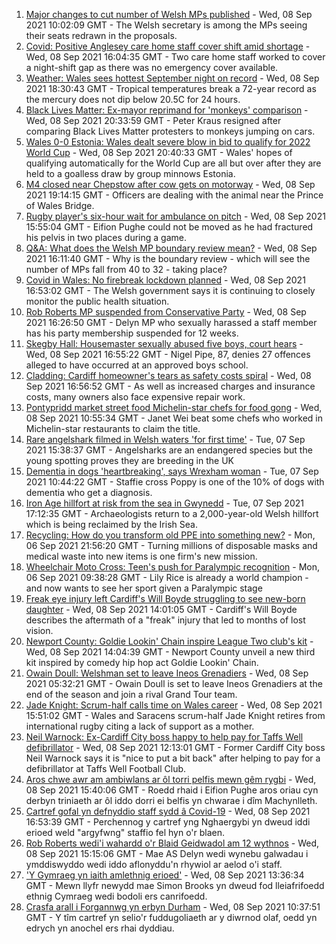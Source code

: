 1. [Major changes to cut number of Welsh MPs published](https://www.bbc.co.uk/news/uk-wales-politics-58476636?at_medium=RSS&at_campaign=KARANGA) - Wed, 08 Sep 2021 10:02:09 GMT - The Welsh secretary is among the MPs seeing their seats redrawn in the proposals.
2. [Covid: Positive Anglesey care home staff cover shift amid shortage](https://www.bbc.co.uk/news/uk-wales-58487173?at_medium=RSS&at_campaign=KARANGA) - Wed, 08 Sep 2021 16:04:35 GMT - Two care home staff worked to cover a night-shift gap as there was no emergency cover available.
3. [Weather: Wales sees hottest September night on record](https://www.bbc.co.uk/news/uk-wales-58494512?at_medium=RSS&at_campaign=KARANGA) - Wed, 08 Sep 2021 18:30:43 GMT - Tropical temperatures break a 72-year record as the mercury does not dip below 20.5C for 24 hours.
4. [Black Lives Matter: Ex-mayor reprimand for 'monkeys' comparison](https://www.bbc.co.uk/news/uk-wales-58495377?at_medium=RSS&at_campaign=KARANGA) - Wed, 08 Sep 2021 20:33:59 GMT - Peter Kraus resigned after comparing Black Lives Matter protesters to monkeys jumping on cars.
5. [Wales 0-0 Estonia: Wales dealt severe blow in bid to qualify for 2022 World Cup](https://www.bbc.co.uk/sport/football/58404781?at_medium=RSS&at_campaign=KARANGA) - Wed, 08 Sep 2021 20:40:33 GMT - Wales' hopes of qualifying automatically for the World Cup are all but over after they are held to a goalless draw by group minnows Estonia.
6. [M4 closed near Chepstow after cow gets on motorway](https://www.bbc.co.uk/news/uk-wales-58494674?at_medium=RSS&at_campaign=KARANGA) - Wed, 08 Sep 2021 19:14:15 GMT - Officers are dealing with the animal near the Prince of Wales Bridge.
7. [Rugby player's six-hour wait for ambulance on pitch](https://www.bbc.co.uk/news/uk-wales-58487869?at_medium=RSS&at_campaign=KARANGA) - Wed, 08 Sep 2021 15:55:04 GMT - Eifion Pughe could not be moved as he had fractured his pelvis in two places during a game.
8. [Q&A: What does the Welsh MP boundary review mean?](https://www.bbc.co.uk/news/uk-wales-politics-58487323?at_medium=RSS&at_campaign=KARANGA) - Wed, 08 Sep 2021 16:11:40 GMT - Why is the boundary review - which will see the number of MPs fall from 40 to 32 - taking place?
9. [Covid in Wales: No firebreak lockdown planned](https://www.bbc.co.uk/news/uk-wales-58485192?at_medium=RSS&at_campaign=KARANGA) - Wed, 08 Sep 2021 16:53:02 GMT - The Welsh government says it is continuing to closely monitor the public health situation.
10. [Rob Roberts MP suspended from Conservative Party](https://www.bbc.co.uk/news/uk-wales-politics-58476637?at_medium=RSS&at_campaign=KARANGA) - Wed, 08 Sep 2021 16:26:50 GMT - Delyn MP who sexually harassed a staff member has his party membership suspended for 12 weeks.
11. [Skegby Hall: Housemaster sexually abused five boys, court hears](https://www.bbc.co.uk/news/uk-england-nottinghamshire-58492098?at_medium=RSS&at_campaign=KARANGA) - Wed, 08 Sep 2021 16:55:22 GMT - Nigel Pipe, 87, denies 27 offences alleged to have occurred at an approved boys school.
12. [Cladding: Cardiff homeowner's tears as safety costs spiral](https://www.bbc.co.uk/news/uk-wales-58477966?at_medium=RSS&at_campaign=KARANGA) - Wed, 08 Sep 2021 16:56:52 GMT - As well as increased charges and insurance costs, many owners also face expensive repair work.
13. [Pontypridd market street food Michelin-star chefs for food gong](https://www.bbc.co.uk/news/uk-wales-58487867?at_medium=RSS&at_campaign=KARANGA) - Wed, 08 Sep 2021 10:55:34 GMT - Janet Wei beat some chefs who worked in Michelin-star restaurants to claim the title.
14. [Rare angelshark filmed in Welsh waters 'for first time'](https://www.bbc.co.uk/news/uk-wales-58479544?at_medium=RSS&at_campaign=KARANGA) - Tue, 07 Sep 2021 15:38:37 GMT - Angelsharks are an endangered species but the young spotting proves they are breeding in the UK
15. [Dementia in dogs 'heartbreaking', says Wrexham woman](https://www.bbc.co.uk/news/uk-wales-58470012?at_medium=RSS&at_campaign=KARANGA) - Tue, 07 Sep 2021 10:44:22 GMT - Staffie cross Poppy is one of the 10% of dogs with dementia who get a diagnosis.
16. [Iron Age hillfort at risk from the sea in Gwynedd](https://www.bbc.co.uk/news/uk-wales-58479598?at_medium=RSS&at_campaign=KARANGA) - Tue, 07 Sep 2021 17:12:35 GMT - Archaeologists return to a 2,000-year-old Welsh hillfort which is being reclaimed by the Irish Sea.
17. [Recycling: How do you transform old PPE into something new?](https://www.bbc.co.uk/news/uk-wales-58453247?at_medium=RSS&at_campaign=KARANGA) - Mon, 06 Sep 2021 21:56:20 GMT - Turning millions of disposable masks and medical waste into new items is one firm's new mission.
18. [Wheelchair Moto Cross: Teen's push for Paralympic recognition](https://www.bbc.co.uk/news/uk-wales-58460956?at_medium=RSS&at_campaign=KARANGA) - Mon, 06 Sep 2021 09:38:28 GMT - Lily Rice is already a world champion - and now wants to see her sport given a Paralympic stage
19. [Freak eye injury left Cardiff's Will Boyde struggling to see new-born daughter](https://www.bbc.co.uk/sport/rugby-union/58486870?at_medium=RSS&at_campaign=KARANGA) - Wed, 08 Sep 2021 14:01:05 GMT - Cardiff's Will Boyde describes the aftermath of a "freak" injury that led to months of lost vision.
20. [Newport County: Goldie Lookin' Chain inspire League Two club's kit](https://www.bbc.co.uk/sport/football/58490305?at_medium=RSS&at_campaign=KARANGA) - Wed, 08 Sep 2021 14:04:39 GMT - Newport County unveil a new third kit inspired by comedy hip hop act Goldie Lookin' Chain.
21. [Owain Doull: Welshman set to leave Ineos Grenadiers](https://www.bbc.co.uk/sport/cycling/58484773?at_medium=RSS&at_campaign=KARANGA) - Wed, 08 Sep 2021 05:32:21 GMT - Owain Doull is set to leave Ineos Grenadiers at the end of the season and join a rival Grand Tour team.
22. [Jade Knight: Scrum-half calls time on Wales career](https://www.bbc.co.uk/sport/rugby-union/58491059?at_medium=RSS&at_campaign=KARANGA) - Wed, 08 Sep 2021 15:51:02 GMT - Wales and Saracens scrum-half Jade Knight retires from international rugby citing a lack of support as a mother.
23. [Neil Warnock: Ex-Cardiff City boss happy to help pay for Taffs Well defibrillator](https://www.bbc.co.uk/sport/football/58490298?at_medium=RSS&at_campaign=KARANGA) - Wed, 08 Sep 2021 12:13:01 GMT - Former Cardiff City boss Neil Warnock says it is "nice to put a bit back" after helping to pay for a defibrillator at Taffs Well Football Club.
24. [Aros chwe awr am ambiwlans ar ôl torri pelfis mewn gêm rygbi](https://www.bbc.co.uk/newyddion/58463502?at_medium=RSS&at_campaign=KARANGA) - Wed, 08 Sep 2021 15:40:06 GMT - Roedd rhaid i Eifion Pughe aros oriau cyn derbyn triniaeth ar ôl iddo dorri ei belfis yn chwarae i dîm Machynlleth.
25. [Cartref gofal yn defnyddio staff sydd â Covid-19](https://www.bbc.co.uk/newyddion/58463503?at_medium=RSS&at_campaign=KARANGA) - Wed, 08 Sep 2021 16:53:39 GMT - Perchennog y cartref yng Nghaergybi yn dweud iddi erioed weld "argyfwng" staffio fel hyn o'r blaen.
26. [Rob Roberts wedi'i wahardd o'r Blaid Geidwadol am 12 wythnos](https://www.bbc.co.uk/newyddion/58488762?at_medium=RSS&at_campaign=KARANGA) - Wed, 08 Sep 2021 15:15:06 GMT - Mae AS Delyn wedi wynebu galwadau i ymddiswyddo wedi iddo aflonyddu'n rhywiol ar aelod o'i staff.
27. ['Y Gymraeg yn iaith amlethnig erioed'](https://www.bbc.co.uk/newyddion/58467129?at_medium=RSS&at_campaign=KARANGA) - Wed, 08 Sep 2021 13:36:34 GMT - Mewn llyfr newydd mae Simon Brooks yn dweud fod lleiafrifoedd ethnig Cymraeg wedi bodoli ers canrifoedd.
28. [Crasfa arall i Forgannwg yn erbyn Durham](https://www.bbc.co.uk/newyddion/58488756?at_medium=RSS&at_campaign=KARANGA) - Wed, 08 Sep 2021 10:37:51 GMT - Y tîm cartref yn selio'r fuddugoliaeth ar y diwrnod olaf, oedd yn edrych yn anochel ers rhai dyddiau.
